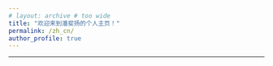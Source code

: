 ```yaml
---
# layout: archive # too wide
title: "欢迎来到潘斐扬的个人主页！"
permalink: /zh_cn/
author_profile: true
---
```


<!-- 中文个人主页 -->
<!-- {% include toc %} -->
---


